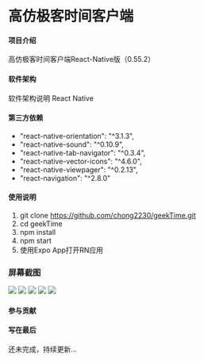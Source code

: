 # 高仿极客时间客户端

#### 项目介绍
高仿极客时间客户端React-Native版（0.55.2）

#### 软件架构
软件架构说明
React Native

#### 第三方依赖
* "react-native-orientation": "^3.1.3",
* "react-native-sound": "^0.10.9",
* "react-native-tab-navigator": "^0.3.4",
* "react-native-vector-icons": "^4.6.0",
* "react-native-viewpager": "^0.2.13",
* "react-navigation": "^2.8.0"

#### 使用说明

1. git clone https://github.com/chong2230/geekTime.git
1. cd geekTime
2. npm install
3. npm start
4. 使用Expo App打开RN应用

### 屏幕截图
<img src="https://github.com/chong2230/screenshot/discover_1.jpg">

<img src="https://github.com/chong2230/screenshot/discover_2.jpg">

<img src="https://github.com/chong2230/screenshot/discover_3.jpg">

<img src="https://github.com/chong2230/screenshot/subject_1.jpg">

<img src="https://github.com/chong2230/screenshot/account_1.jpg">

#### 参与贡献



#### 写在最后

还未完成，持续更新...